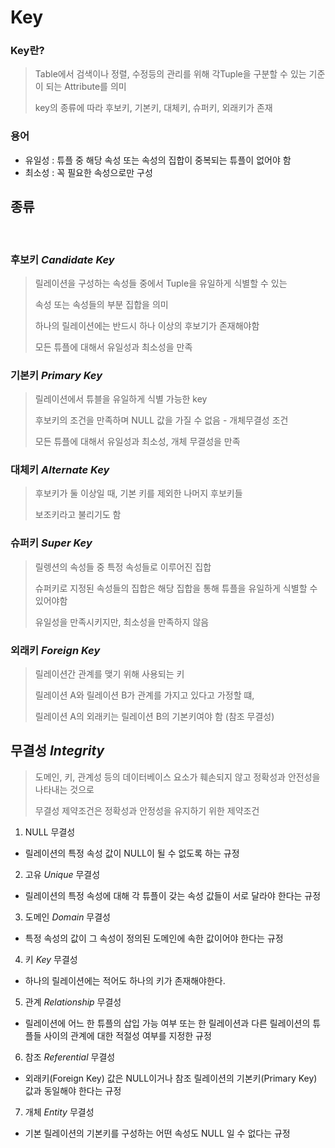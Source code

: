 # Key

### Key란?

> Table에서 검색이나 정렬, 수정등의 관리를 위해 각Tuple을 구분할 수 있는 기준이 되는 Attribute를 의미
>
> key의 종류에 따라 후보키, 기본키, 대체키, 슈퍼키, 외래키가 존재

### 용어

- 유일성 : 튜플 중 해당 속성 또는 속성의 집합이 중복되는 튜플이 없어야 함
- 최소성 : 꼭 필요한 속성으로만 구성

## 종류
<br/>

### 후보키 *Candidate Key*
> 릴레이션을 구성하는 속성들 중에서 Tuple을 유일하게 식별할 수 있는 
> 
> 속성 또는 속성들의 부분 집합을 의미
> 
> 하나의 릴레이션에는 반드시 하나 이상의 후보기가 존재해야함
> 
> 모든 튜플에 대해서 유일성과 최소성을 만족

### 기본키 *Primary Key*
> 릴레이션에서 튜블을 유일하게 식별 가능한 key 
> 
> 후보키의 조건을 만족하며 NULL 값을 가질 수 없음 - 개체무결성 조건
> 
> 모든 튜플에 대해서 유일성과 최소성, 개체 무결성을 만족

### 대체키 *Alternate Key*
> 후보키가 둘 이상일 때, 기본 키를 제외한 나머지 후보키들
> 
> 보조키라고 불리기도 함

### 슈퍼키 *Super Key*
> 릴렝션의 속성들 중 특정 속성들로 이루어진 집합
> 
> 슈퍼키로 지정된 속성들의 집합은 해당 집합을 통해 튜플을 유일하게 식별할 수 있어야함
> 
> 유일성을 만족시키지만, 최소성을 만족하지 않음

### 외래키 *Foreign Key*
> 릴레이션간 관계를 맺기 위해 사용되는 키
> 
> 릴레이션 A와 릴레이션 B가 관계를 가지고 있다고 가정할 떄,
> 
> 릴레이션 A의 외래키는 릴레이션 B의 기본키여야 함 (참조 무결성)

## 무결성 *Integrity*
> 도메인, 키, 관계성 등의 데이터베이스 요소가 훼손되지 않고 정확성과 안전성을 나타내는 것으로 
> 
> 무결성 제약조건은 정확성과 안정성을 유지하기 위한 제약조건

1. NULL 무결성 
- 릴레이션의 특정 속성 값이 NULL이 될 수 없도록 하는 규정

2. 고유 *Unique* 무결성 
- 릴레이션의 특정 속성에 대해 각 튜플이 갖는 속성 값들이 서로 달라야 한다는 규정

3. 도메인 *Domain* 무결성
- 특정 속성의 값이 그 속성이 정의된 도메인에 속한 값이어야 한다는 규정
 
4. 키 *Key* 무결성
- 하나의 릴레이션에는 적어도 하나의 키가 존재해야한다.

5. 관계 *Relationship* 무결성
- 릴레이션에 어느 한 튜플의 삽입 가능 여부 또는 한 릴레이션과 다른 릴레이션의 튜플들 사이의 관계에 대한 적절성 여부를 지정한 규정

6. 참조 *Referential* 무결성
- 외래키(Foreign Key) 값은 NULL이거나 참조 릴레이션의 기본키(Primary Key) 값과 동일해야 한다는 규정

7. 개체 *Entity* 무결성
- 기본 릴레이션의 기본키를 구성하는 어떤 속성도 NULL 일 수 없다는 규정